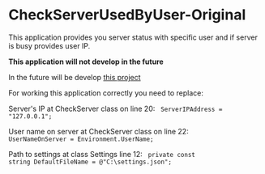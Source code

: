 # CheckServerUsedByUser-Original
This application provides you server status with specific user and if server is busy provides user IP.

**This application will not develop in the future**

In the future will be develop [this project](https://github.com/Diamed/CheckServerUsedByUser)

For working this application correctly you need to replace:

Server's IP at CheckServer class on line 20:
<code>
ServerIPAddress = "127.0.0.1";
</code>

User name on server at CheckServer class on line 22:
<code>
UserNameOnServer = Environment.UserName;
</code>

Path to settings at class Settings line 12:
<code>
private const string DefaultFileName = @"C:\settings.json";
</code>
